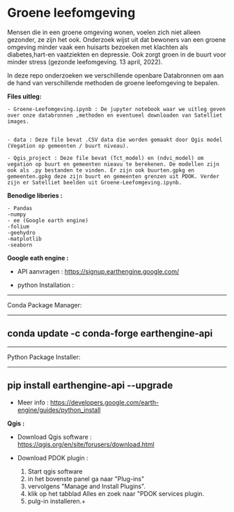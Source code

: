 #  Groene leefomgeving

Mensen die in een groene omgeving wonen, voelen zich niet alleen gezonder, ze zijn het ook. Onderzoek wijst uit dat bewoners van een groene omgeving minder vaak een huisarts bezoeken met klachten als diabetes,hart-en vaatziekten en depressie. Ook zorgt groen in de buurt voor minder stress (gezonde leefomgeving. 13 april, 2022). 

In deze repo onderzoeken we verschillende openbare Databronnen om aan de hand van verschillende methoden de groene leefomgeving te bepalen. 



**Files uitleg:** 

    - Groene-Leefomgeving.ipynb : De jupyter notebook waar we uitleg geven over onze databronnen ,methoden en eventueel downloaden van Satelliet  images. 


    - data : Deze file bevat .CSV data die worden gemaakt door Qgis model (Vegation op gemeenten / buurt niveau). 

    - Qgis_project : Deze file bevat (Tct_model) en (ndvi_model) om vegation op buurt en gemeenten nieavu te berekenen. De modellen zijn ook als .py bestanden te vinden. Er zijn ook buurten.gpkg en gemeenten.gpkg deze zijn buurt en gemeenten grenzen uit PDOK. Verder zijn er Satelliet beelden uit Groene-Leefomgeving.ipynb. 


**Benodige liberies :** 

    - Pandas 
    -numpy 
    - ee (Google earth engine) 
    -folium 
    -geehydro 
    -matplotlib
    -seaborn  


**Google eath engine :**

- API aanvragen : https://signup.earthengine.google.com/ 

- python Installation : 
    

------------------------------
Conda Package Manager:

------------------------------
conda update -c conda-forge earthengine-api
------------------------------

---------------------------
Python Package Installer: 


-------------------------
pip install earthengine-api --upgrade
------------------------- 

- Meer info :
    https://developers.google.com/earth-engine/guides/python_install 


**Qgis :**

- Download Qgis software : 
    https://qgis.org/en/site/forusers/download.html 

- Download PDOK plugin :
    1. Start qgis software 
    2. in het bovenste panel ga naar "Plug-ins"
    3. vervolgens "Manage and Install Plugins".
    4. klik op het tabblad Alles en zoek naar "PDOK services plugin.
    5. pulg-in installeren.+ 
    
